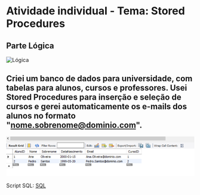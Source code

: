 # Atividade individual - Tema: Stored Procedures


## Parte Lógica

![Lógica](Atividade%20individual_Tema_Stored%20Procedures(Lógico)%20.png)


## Criei um banco de dados para universidade, com tabelas para alunos, cursos e professores. Usei Stored Procedures para inserção e seleção de cursos e gerei automaticamente os e-mails dos alunos no formato "nome.sobrenome@dominio.com".

![PNG](Stored%20png%201.png)

Script SQL:
[SQL](Stored%20Procedures%202023-10-22.sql)

